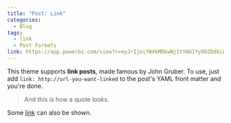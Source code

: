 ```yaml
---
title: "Post: Link"
categories:
  - Blog
tags:
  - link
  - Post Formats
link: https://app.powerbi.com/view?r=eyJrIjoiYWVkMDkwNjItYWU1Yy00ZDdkLWI4ZTEtYzk1YmM0NjI1Y2U1IiwidCI6ImFmMWYzNzUzLTM5MjUtNGU2Zi05NDliLTk3YzAwNzMyMDgwMyIsImMiOjEwfQ%3D%3D
---
```


This theme supports **link posts**, made famous by John Gruber. To use, just add `link: http://url-you-want-linked` to the post's YAML front matter and you're done.

> And this is how a quote looks.

Some [link](#) can also be shown.